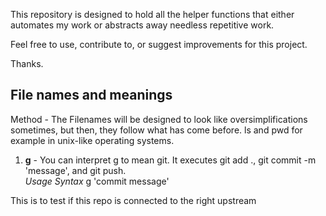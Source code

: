 This repository is designed to hold all the helper functions that either automates my work or abstracts away needless repetitive work.

Feel free to use, contribute to, or suggest improvements for this project.

Thanks.

## File names and meanings
Method - The Filenames will be designed to look like oversimplifications sometimes, but then, they follow what has come before. ls and pwd for example in unix-like operating systems.

1. **g** - You can interpret g to mean git. It executes git add ., git commit -m 'message', and git push.\
_Usage Syntax_ g 'commit message'

This is to test if this repo is connected to the right upstream
